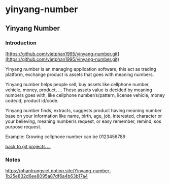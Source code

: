 # yinyang-number

## Yinyang Number

### Introduction

[https://github.com/vietphan1995/yinyang-number.git](https://github.com/vietphan1995/yinyang-number.git)

Yinyang number is an managing application software, this act as trading platform, exchange product is assets that goes with meaning numbers.

Yinyang number helps people sell, buy assets like cellphone number, vehicle, money, product, … These assets value is decided by meaning numbers goes with, like cellphone number/s/pattern, license vehicle, money code/id, product id/code.

Yinyang number finds, extracts, suggests product having meaning number base on your information like name, birth, age, job, interested, character or your believing, meaning number/s request, or easy remember, remind, sos purpose request.

Example: Growing cellphone number can be 0123456789

[back to git projects …](https://github.com/vietphan1995/projects)

### Notes
https://phantrungviet.notion.site/Yinyang-number-1b25e832d6ee8095a87df6a4b63b17a4